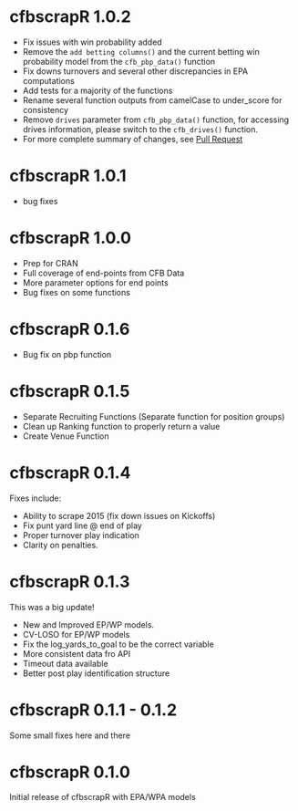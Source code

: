 # cfbscrapR 1.0.2
- Fix issues with win probability added
- Remove the `add betting columns()` and the current betting win probability model from the `cfb_pbp_data()` function
- Fix downs turnovers and several other discrepancies in EPA computations
- Add tests for a majority of the functions
- Rename several function outputs from camelCase to under_score for consistency
- Remove `drives` parameter from `cfb_pbp_data()` function, for accessing drives information, please switch to the `cfb_drives()` function. 
- For more complete summary of changes, see [Pull Request](https://github.com/saiemgilani/cfbscrapR/pull/5#issue-478275691)

# cfbscrapR 1.0.1
- bug fixes
# cfbscrapR 1.0.0

- Prep for CRAN  
- Full coverage of end-points from CFB Data  
- More parameter options for end points  
- Bug fixes on some functions  

# cfbscrapR 0.1.6

- Bug fix on pbp function  

# cfbscrapR 0.1.5

- Separate Recruiting Functions (Separate function for position groups)  
- Clean up Ranking function to properly return a value  
- Create Venue Function  

# cfbscrapR 0.1.4

Fixes include: 

- Ability to scrape 2015 (fix down issues on Kickoffs)
- Fix punt yard line @ end of play
- Proper turnover play indication
- Clarity on penalties. 

# cfbscrapR 0.1.3

This was a big update!

- New and Improved EP/WP models. 
- CV-LOSO for EP/WP models
- Fix the log_yards_to_goal to be the correct variable
- More consistent data fro API
- Timeout data available
- Better post play identification structure

# cfbscrapR 0.1.1 - 0.1.2

Some small fixes here and there

# cfbscrapR 0.1.0

Initial release of cfbscrapR with EPA/WPA models